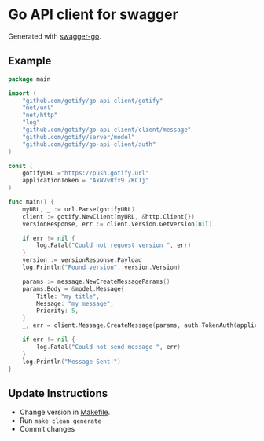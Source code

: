 # Go API client for swagger

Generated with [swagger-go](https://github.com/go-swagger/go-swagger).

## Example

```go
package main

import (
	"github.com/gotify/go-api-client/gotify"
	"net/url"
	"net/http"
	"log"
	"github.com/gotify/go-api-client/client/message"
	"github.com/gotify/server/model"
	"github.com/gotify/go-api-client/auth"
)

const (
	gotifyURL ="https://push.gotify.url"
	applicationToken = "AxNVvRfx9.ZKCTj"
)

func main() {
	myURL, _ := url.Parse(gotifyURL)
	client := gotify.NewClient(myURL, &http.Client{})
	versionResponse, err := client.Version.GetVersion(nil)

	if err != nil {
		log.Fatal("Could not request version ", err)
	}
	version := versionResponse.Payload
	log.Println("Found version", version.Version)

	params := message.NewCreateMessageParams()
	params.Body = &model.Message{
		Title: "my title",
		Message: "my message",
		Priority: 5,
	}
	_, err = client.Message.CreateMessage(params, auth.TokenAuth(applicationToken))

	if err != nil {
		log.Fatal("Could not send message ", err)
	}
	log.Println("Message Sent!")
}
```

## Update Instructions

* Change version in [Makefile](Makefile).
* Run `make clean generate`
* Commit changes